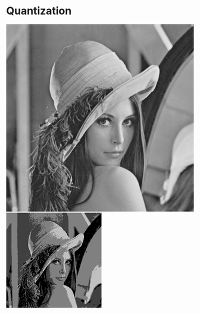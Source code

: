 # Quantization
![Image](../lena.png?raw=true "Image")
![4 Level Quantization](quantization_4.png?raw=true "4 Level Quantization")
